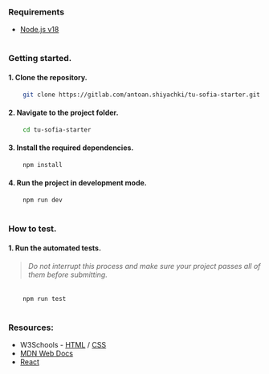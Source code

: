 ### Requirements

-   [Node.js v18](https://nodejs.org/en/download)

#

### Getting started.

#### 1. Clone the repository.

```bash
    git clone https://gitlab.com/antoan.shiyachki/tu-sofia-starter.git
```

#### 2. Navigate to the project folder.

```bash
    cd tu-sofia-starter
```

#### 3. Install the required dependencies.

```bash
    npm install
```

#### 4. Run the project in development mode.

```bash
    npm run dev
```

#

### How to test.

#### 1. Run the automated tests.

> ###### Do not interrupt this process and make sure your project passes all of them before submitting.

```bash
    npm run test
```

#

### Resources:

-   W3Schools - [HTML](https://www.w3schools.com/html/default.asp) / [CSS](https://www.w3schools.com/css/default.asp)
-   [MDN Web Docs](https://developer.mozilla.org/en-US/)
-   [React](https://react.dev/reference/react)

#